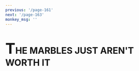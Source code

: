 ```yaml
---
previous: '/page-161'
next: '/page-163'
monkey_msg: ''
---
```


# <span style="font-size:47px;">T</span>HE MARBLES JUST AREN'T WORTH IT
